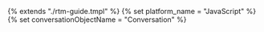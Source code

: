 {% extends "./rtm-guide.tmpl" %}
{% set platform_name = "JavaScript" %}
{% set conversationObjectName = "Conversation" %}
